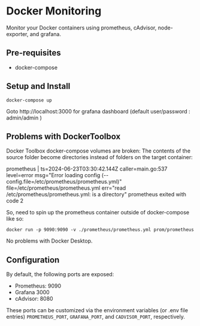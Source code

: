 # Docker Monitoring
Monitor your Docker containers using prometheus, cAdvisor, node-exporter, and grafana.

## Pre-requisites

* docker-compose

## Setup and Install

```docker-compose up```

Goto http://localhost:3000 for grafana dashboard (default user/password : admin/admin )

## Problems with DockerToolbox

Docker Toolbox docker-compose volumes are broken: The contents of the source folder become directories instead of folders on the target container:

prometheus       | ts=2024-06-23T03:30:42.144Z caller=main.go:537 level=error msg="Error loading config (--config.file=/etc/prometheus/prometheus.yml)" file=/etc/prometheus/prometheus.yml err="read /etc/prometheus/prometheus.yml: is a directory"
prometheus exited with code 2

So, need to spin up the prometheus container outside of docker-compose like so:

```docker run -p 9090:9090 -v ./prometheus/prometheus.yml prom/prometheus```

No problems with Docker Desktop.

## Configuration

By default, the following ports are exposed:

* Prometheus: 9090
* Grafana 3000
* cAdvisor: 8080

These ports can be customized via the environment variables (or .env file entries) `PROMETHEUS_PORT`, `GRAFANA_PORT`, and `CADVISOR_PORT`, respectively.
